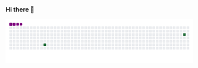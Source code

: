 ### Hi there 👋

![snake gif](https://github.com/erickadrielgarcia/erickadrielgarcia/blob/output/github-contribution-grid-snake.gif)

